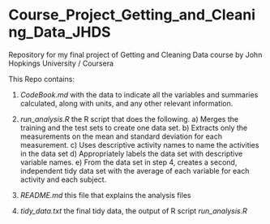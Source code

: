 # Course_Project_Getting_and_Cleaning_Data_JHDS
Repository for my final project of Getting and Cleaning Data course by John Hopkings University / Coursera


This Repo contains:
1) *CodeBook.md* with the data to indicate all the variables and summaries calculated, along with units, and any other relevant information.

2) *run_analysis.R* the R script that does the following. 
  a) Merges the training and the test sets to create one data set.
  b) Extracts only the measurements on the mean and standard deviation for each measurement. 
  c) Uses descriptive activity names to name the activities in the data set
  d) Appropriately labels the data set with descriptive variable names. 
  e) From the data set in step 4, creates a second, independent tidy data set with the average of each variable for each activity and each subject.
  
3) *README.md* this file that explains the analysis files

4) *tidy_data.txt* the final tidy data, the output of R script *run_analysis.R*
